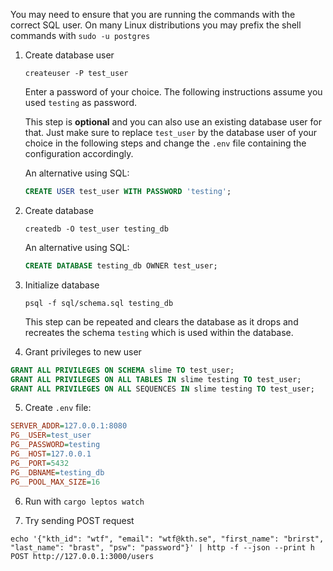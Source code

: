 You may need to ensure that you are running the commands with the correct SQL user. On many Linux distributions you may prefix the shell commands with `sudo -u postgres`

1. Create database user

   ```shell
   createuser -P test_user
   ```

   Enter a password of your choice. The following instructions assume you used `testing` as password.

   This step is **optional** and you can also use an existing database user for that. Just make sure to replace `test_user` by the database user of your choice in the following steps and change the `.env` file containing the configuration accordingly.

   An alternative using SQL:

   ```sql
   CREATE USER test_user WITH PASSWORD 'testing';
   ```

2. Create database

   ```shell
   createdb -O test_user testing_db
   ```

   An alternative using SQL:

   ```sql
   CREATE DATABASE testing_db OWNER test_user;
   ```

3. Initialize database

   ```shell
   psql -f sql/schema.sql testing_db
   ```

   This step can be repeated and clears the database as it drops and recreates the schema `testing` which is used within the database.

4. Grant privileges to new user

```sql
GRANT ALL PRIVILEGES ON SCHEMA slime TO test_user;
GRANT ALL PRIVILEGES ON ALL TABLES IN slime testing TO test_user;
GRANT ALL PRIVILEGES ON ALL SEQUENCES IN slime testing TO test_user;
```
5. Create `.env` file:
```ini
SERVER_ADDR=127.0.0.1:8080
PG__USER=test_user
PG__PASSWORD=testing
PG__HOST=127.0.0.1
PG__PORT=5432
PG__DBNAME=testing_db
PG__POOL_MAX_SIZE=16
```
6. Run with `cargo leptos watch`

7. Try sending POST request
```shell
echo '{"kth_id": "wtf", "email": "wtf@kth.se", "first_name": "brirst", "last_name": "brast", "psw": "password"}' | http -f --json --print h POST http://127.0.0.1:3000/users
```